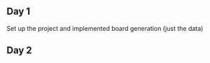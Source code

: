 Day 1
-------------------------
Set up the project and implemented board generation (just the data)

Day 2
-------------------------
